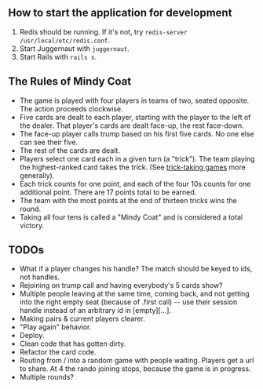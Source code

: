 ## How to start the application for development

1. Redis should be running. If it's not, try `redis-server /usr/local/etc/redis.conf`.
2. Start Juggernaut with `juggernaut`.
3. Start Rails with `rails s`.

## The Rules of Mindy Coat

* The game is played with four players in teams of two, seated opposite. The action proceeds clockwise.
* Five cards are dealt to each player, starting with the player to the left of the dealer. That player's cards are dealt face-up, the rest face-down.
* The face-up player calls trump based on his first five cards. No one else can see their five.
* The rest of the cards are dealt.
* Players select one card each in a given turn (a "trick"). The team playing the highest-ranked card takes the trick. (See [trick-taking games](http://en.wikipedia.org/wiki/Trick-taking_game) more generally).
* Each trick counts for one point, and each of the four 10s counts for one additional point. There are 17 points total to be earned.
* The team with the most points at the end of thirteen tricks wins the round.
* Taking all four tens is called a "Mindy Coat" and is considered a total victory.

## TODOs

* What if a player changes his handle? The match should be keyed to ids, not handles.
* Rejoining on trump call and having everybody's 5 cards show?
* Multiple people leaving at the same time, coming back, and not getting into the right empty seat (because of .first call) -- use their session handle instead of an arbitrary id in [empty][...].
* Making pairs & current players clearer.
* "Play again" behavior.
* Deploy.
* Clean code that has gotten dirty.
* Refactor the card code.
* Routing from / into a random game with people waiting. Players get a url to share. At 4 the rando joining stops, because the game is in progress.
* Multiple rounds?
